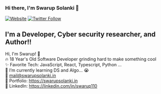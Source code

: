### Hi there, I'm Swarup Solanki 👋

[![Website](https://img.shields.io/website?label=codeSTACKr.com&style=for-the-badge&url=https%3A%2F%2Fcodestackr.com)](https://swarupsolanki.in)
[![Twitter Follow](https://img.shields.io/twitter/follow/codeSTACKr?color=1DA1F2&logo=twitter&style=for-the-badge)](https://twitter.com/swarup110)

## I'm a Developer, Cyber security researcher, and Author!!

Hi, I'm Swarup! 👋 <br>
    🔥 18 Year's Old Software Developer grinding hard to make something cool  <br>
    :sparkles: Favorite Tech: JavaScript, React, Typescript, Python ... <br>
    :notebook: I’m currently learning DS and Algo... 😭  <br>
    :email:	mail@swarupsolanki.in <br>
    :art: Portfolio: https://swarupsolanki.in <br>
    :briefcase: LinkedIn: https://linkedin.com/in/swarup110 <br>
  </samp>
</p>
